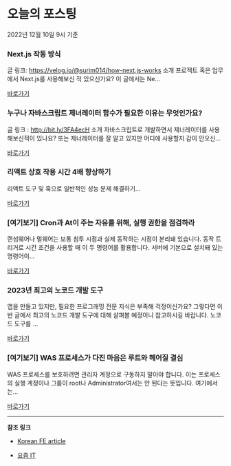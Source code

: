 # 오늘의 포스팅 
2022년 12월 10일 9시 기준 

###  Next.js 작동 방식 

 글 링크: https://velog.io/@surim014/how-next.js-works 소개 프로젝트 혹은 업무에서 Next.js를 사용해보신 적 있으신가요? 이 글에서는 Ne... 

 [바로가기](https://kofearticle.substack.com/p/korean-fe-article-nextjs) 

### 누구나 자바스크립트 제너레이터 함수가 필요한 이유는 무엇인가요? 

 글 링크 : http://bit.ly/3FA4ecH 소개 자바스크립트로 개발하면서 제너레이터를 사용해보신적이 있나요? 또는 제너레이터를 잘 알고 있지만 어디에 사용할지 감이 안오신... 

 [바로가기](https://kofearticle.substack.com/p/c2b) 

###  리액트 상호 작용 시간 4배 향상하기 

 리액트 도구 및 훅으로 일반적인 성능 문제 해결하기... 

 [바로가기](https://kofearticle.substack.com/p/korean-fe-article-4) 

### [여기보기] Cron과 At이 주는 자유를 위해, 실행 권한을 점검하라 

 랜섬웨어나 멀웨어는 보통 침투 시점과 실제 동작하는 시점이 분리돼 있습니다. 동작 트리거로 시간 조건을 사용할 때 이 두 명령어를 활용합니다. 서버에 기본으로 설치돼 있는 명령어이... 

 [바로가기](https://yozm.wishket.com/magazine/detail/1810/) 

### 2023년 최고의 노코드 개발 도구 

 앱을 만들고 있지만, 필요한 프로그래밍 전문 지식은 부족해 걱정이신가요? 그렇다면 이번 글에서 최고의 노코드 개발 도구에 대해 살펴볼 예정이니 참고하시길 바랍니다. 노코드 도구를 ... 

 [바로가기](https://yozm.wishket.com/magazine/detail/1819/) 

### [여기보기] WAS 프로세스가 다진 마음은 루트와 헤어질 결심 

 WAS 프로세스를 보호하려면 관리자 계정으로 구동하지 말아야 합니다. 이는 프로세스의 실행 계정이나 그룹이 root나 Administrator여서는 안 된다는 뜻입니다. 여기에서는... 

 [바로가기](https://yozm.wishket.com/magazine/detail/1811/) 

---

**참조 링크**

- [Korean FE article](https://kofearticle.substack.com) 

- [요즘 IT](https://yozm.wishket.com/magazine) 

